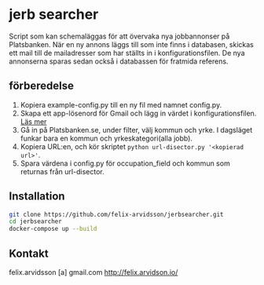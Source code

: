 # jerb searcher

Script som kan schemaläggas för att övervaka nya jobbannonser på Platsbanken.
När en ny annons läggs till som inte finns i databasen, skickas ett mail till de mailadresser som har ställts in i konfigurationsfilen.
De nya annonserna sparas sedan också i databassen för fratmida referens.

## förberedelse

1. Kopiera example-config.py till en ny fil med namnet config.py.
2. Skapa ett app-lösenord för Gmail och lägg in värdet i konfigurationsfilen. [Läs mer](https://support.google.com/mail/answer/185833?hl=sv)
3. Gå in på Platsbanken.se, under filter, välj kommun och yrke. I dagsläget funkar bara en kommun och yrkeskategori(alla jobb).
4. Kopiera URL:en, och kör skriptet `python url-disector.py '<kopierad url>'`.
5. Spara värdena i config.py för occupation_field och kommun som returnas från url-disector.

## Installation

```bash
git clone https://github.com/felix-arvidsson/jerbsearcher.git
cd jerbsearcher
docker-compose up --build
```

## Kontakt

felix.arvidsson [a] gmail.com
http://felix.arvidson.io/
